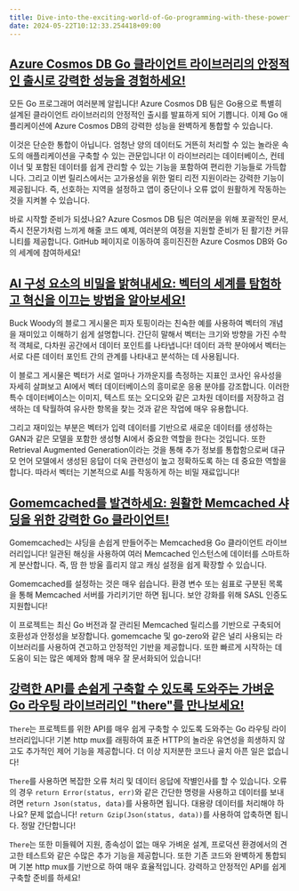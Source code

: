 ```yaml
---
title: Dive-into-the-exciting-world-of-Go-programming-with-these-powerful-new-tools-and-resources-
date: 2024-05-22T10:12:33.254418+09:00
---
```


## [Azure Cosmos DB Go 클라이언트 라이브러리의 안정적인 출시로 강력한 성능을 경험하세요!](https://devblogs.microsoft.com/cosmosdb/announcing-the-stable-release-of-the-azure-cosmos-db-client-library-for-go/)

모든 Go 프로그래머 여러분께 알립니다! Azure Cosmos DB 팀은 Go용으로 특별히 설계된 클라이언트 라이브러리의 안정적인 출시를 발표하게 되어 기쁩니다. 이제 Go 애플리케이션에 Azure Cosmos DB의 강력한 성능을 완벽하게 통합할 수 있습니다.

이것은 단순한 통합이 아닙니다. 엄청난 양의 데이터도 거뜬히 처리할 수 있는 놀라운 속도의 애플리케이션을 구축할 수 있는 관문입니다! 이 라이브러리는 데이터베이스, 컨테이너 및 포함된 데이터를 쉽게 관리할 수 있는 기능을 포함하여 편리한 기능들로 가득합니다. 그리고 이번 릴리스에서는 고가용성을 위한 멀티 리전 지원이라는 강력한 기능이 제공됩니다. 즉, 선호하는 지역을 설정하고 앱이 중단이나 오류 없이 원활하게 작동하는 것을 지켜볼 수 있습니다.

바로 시작할 준비가 되셨나요? Azure Cosmos DB 팀은 여러분을 위해 포괄적인 문서, 즉시 전문가처럼 느끼게 해줄 코드 예제, 여러분의 여정을 지원할 준비가 된 활기찬 커뮤니티를 제공합니다. GitHub 페이지로 이동하여 흥미진진한 Azure Cosmos DB와 Go의 세계에 참여하세요!

## [AI 구성 요소의 비밀을 밝혀내세요: 벡터의 세계를 탐험하고 혁신을 이끄는 방법을 알아보세요!](https://devblogs.microsoft.com/azure-sql/whats-a-vector-anyway/)

Buck Woody의 블로그 게시물은 피자 토핑이라는 친숙한 예를 사용하여 벡터의 개념을 재미있고 이해하기 쉽게 설명합니다. 간단히 말해서 벡터는 크기와 방향을 가진 수학적 객체로, 다차원 공간에서 데이터 포인트를 나타냅니다! 데이터 과학 분야에서 벡터는 서로 다른 데이터 포인트 간의 관계를 나타내고 분석하는 데 사용됩니다.

이 블로그 게시물은 벡터가 서로 얼마나 가까운지를 측정하는 지표인 코사인 유사성을 자세히 살펴보고 AI에서 벡터 데이터베이스의 흥미로운 응용 분야를 강조합니다. 이러한 특수 데이터베이스는 이미지, 텍스트 또는 오디오와 같은 고차원 데이터를 저장하고 검색하는 데 탁월하여 유사한 항목을 찾는 것과 같은 작업에 매우 유용합니다.

그리고 재미있는 부분은 벡터가 입력 데이터를 기반으로 새로운 데이터를 생성하는 GAN과 같은 모델을 포함한 생성형 AI에서 중요한 역할을 한다는 것입니다. 또한 Retrieval Augmented Generation이라는 것을 통해 추가 정보를 통합함으로써 대규모 언어 모델에서 생성된 응답이 더욱 관련성이 높고 정확하도록 하는 데 중요한 역할을 합니다. 따라서 벡터는 기본적으로 AI를 작동하게 하는 비밀 재료입니다!

## [Gomemcached를 발견하세요: 원활한 Memcached 샤딩을 위한 강력한 Go 클라이언트!](https://github.com/aliexpressru/gomemcached)

Gomemcached는 샤딩을 손쉽게 만들어주는 Memcached용 Go 클라이언트 라이브러리입니다! 일관된 해싱을 사용하여 여러 Memcached 인스턴스에 데이터를 스마트하게 분산합니다. 즉, 땀 한 방울 흘리지 않고 캐싱 설정을 쉽게 확장할 수 있습니다.

Gomemcached를 설정하는 것은 매우 쉽습니다. 환경 변수 또는 쉼표로 구분된 목록을 통해 Memcached 서버를 가리키기만 하면 됩니다. 보안 강화를 위해 SASL 인증도 지원합니다!

이 프로젝트는 최신 Go 버전과 잘 관리된 Memcached 릴리스를 기반으로 구축되어 호환성과 안정성을 보장합니다. gomemcache 및 go-zero와 같은 널리 사용되는 라이브러리를 사용하여 견고하고 안정적인 기반을 제공합니다. 또한 빠르게 시작하는 데 도움이 되는 많은 예제와 함께 매우 잘 문서화되어 있습니다!

## [강력한 API를 손쉽게 구축할 수 있도록 도와주는 가벼운 Go 라우팅 라이브러리인 "there"를 만나보세요!](https://github.com/Gebes/there)

`There`는 프로젝트를 위한 API를 매우 쉽게 구축할 수 있도록 도와주는 Go 라우팅 라이브러리입니다! 기본 http mux를 래핑하여 표준 HTTP의 놀라운 유연성을 희생하지 않고도 추가적인 제어 기능을 제공합니다. 더 이상 지저분한 코드나 골치 아픈 일은 없습니다!

`There`를 사용하면 복잡한 오류 처리 및 데이터 응답에 작별인사를 할 수 있습니다. 오류의 경우 `return Error(status, err)`와 같은 간단한 명령을 사용하고 데이터를 보내려면 `return Json(status, data)`를 사용하면 됩니다. 대용량 데이터를 처리해야 하나요? 문제 없습니다! `return Gzip(Json(status, data))`를 사용하여 압축하면 됩니다. 정말 간단합니다!

`There`는 또한 미들웨어 지원, 종속성이 없는 매우 가벼운 설계, 프로덕션 환경에서의 견고한 테스트와 같은 수많은 추가 기능을 제공합니다. 또한 기존 코드와 완벽하게 통합되며 기본 http mux를 기반으로 하여 매우 효율적입니다. 강력하고 안정적인 API를 쉽게 구축할 준비를 하세요!
